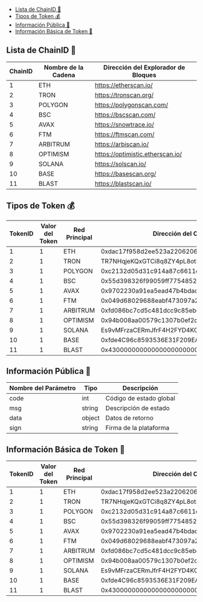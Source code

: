 - [Lista de ChainID 🔗](#lista-de-chainid-)
- [Tipos de Token 💰](#tipos-de-token-)
- [Información Pública 📢](#información-pública-)
- [Información Básica de Token 🔑](#información-básica-de-token-)

## Lista de ChainID 🔗

| ChainID | Nombre de la Cadena | Dirección del Explorador de Bloques |
| ------- | ----------- | ------------------ |
| 1       | ETH         | https://etherscan.io/ |
| 2       | TRON        | https://tronscan.org/ |
| 3       | POLYGON     | https://polygonscan.com/ |
| 4       | BSC         | https://bscscan.com/ |
| 5       | AVAX        | https://snowtrace.io/ |
| 6       | FTM         | https://ftmscan.com/ |
| 7       | ARBITRUM    | https://arbiscan.io/ |
| 8       | OPTIMISM    | https://optimistic.etherscan.io/ |
| 9       | SOLANA      | https://solscan.io/ |
| 10      | BASE        | https://basescan.org/ |
| 11      | BLAST       | https://blastscan.io/ |

## Tipos de Token 💰

| TokenID | Valor del Token | Red Principal | Dirección del Contrato | Símbolo | Decimales |
| ------- | ----------- | ----------- | ------------------ | ------ | ---- |
| 1       | 1           | ETH         | 0xdac17f958d2ee523a2206206994597c13d831ec7 | USDT   | 6    |
| 2       | 1           | TRON        | TR7NHqjeKQxGTCi8q8ZY4pL8otSzgjLj6t | USDT   | 6    |
| 3       | 1           | POLYGON     | 0xc2132d05d31c914a87c6611c10748aeb04b58e8f | USDT   | 6    |
| 4       | 1           | BSC         | 0x55d398326f99059ff775485246999027b3197955 | USDT   | 18   |
| 5       | 1           | AVAX        | 0x9702230a91ea5ead47b4bdad4733c63cc52aaa48 | USDT   | 6    |
| 6       | 1           | FTM         | 0x049d68029688eabf473097a2fc38ef1d8310d571 | USDT   | 6    |
| 7       | 1           | ARBITRUM    | 0xfd086bc7cd5c481dcc9c85ebe478a1c0b69fcbb9 | USDT   | 6    |
| 8       | 1           | OPTIMISM    | 0x94b008aa00579c1307b0ef2c499ad98a8ce58e58 | USDT   | 6    |
| 9       | 1           | SOLANA      | Es9vMFrzaCERmJfrF4H2FYD4KCoNkY11McCe8BenwNYB | USDT   | 6    |
| 10      | 1           | BASE        | 0xfde4C96c8593536E31F209EA5dF9988045736c1B | USDT   | 6    |
| 11      | 1           | BLAST       | 0x4300000000000000000000000000000000000003 | USDB   | 18   |

## Información Pública 📢

| Nombre del Parámetro | Tipo   | Descripción |
| ------------ | ------ | ----------- |
| code         | int    | Código de estado global |
| msg          | string | Descripción de estado |
| data         | object | Datos de retorno |
| sign         | string | Firma de la plataforma |

## Información Básica de Token 🔑

| TokenID | Valor del Token | Red Principal | Dirección del Contrato | Símbolo | Decimales |
| ------- | ----------- | ----------- | ------------------ | ------ | ---- |
| 1       | 1           | ETH         | 0xdac17f958d2ee523a2206206994597c13d831ec7 | USDT   | 6    |
| 2       | 1           | TRON        | TR7NHqjeKQxGTCi8q8ZY4pL8otSzgjLj6t | USDT   | 6    |
| 3       | 1           | POLYGON     | 0xc2132d05d31c914a87c6611c10748aeb04b58e8f | USDT   | 6    |
| 4       | 1           | BSC         | 0x55d398326f99059ff775485246999027b3197955 | USDT   | 18   |
| 5       | 1           | AVAX        | 0x9702230a91ea5ead47b4bdad4733c63cc52aaa48 | USDT   | 6    |
| 6       | 1           | FTM         | 0x049d68029688eabf473097a2fc38ef1d8310d571 | USDT   | 6    |
| 7       | 1           | ARBITRUM    | 0xfd086bc7cd5c481dcc9c85ebe478a1c0b69fcbb9 | USDT   | 6    |
| 8       | 1           | OPTIMISM    | 0x94b008aa00579c1307b0ef2c499ad98a8ce58e58 | USDT   | 6    |
| 9       | 1           | SOLANA      | Es9vMFrzaCERmJfrF4H2FYD4KCoNkY11McCe8BenwNYB | USDT   | 6    |
| 10      | 1           | BASE        | 0xfde4C96c8593536E31F209EA5dF9988045736c1B | USDT   | 6    |
| 11      | 1           | BLAST       | 0x4300000000000000000000000000000000000003 | USDB   | 18   |